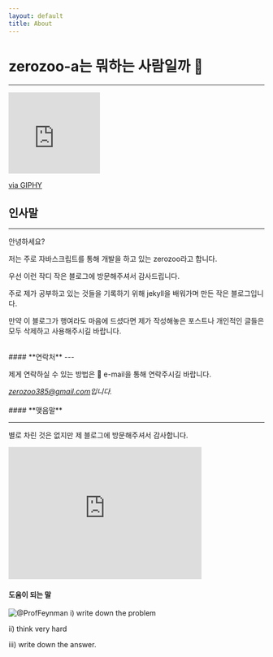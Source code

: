 ```yaml
---
layout: default
title: About
---
```

# zerozoo-a는 뭐하는 사람일까 🐶

---

<iframe src="https://giphy.com/embed/ASd0Ukj0y3qMM" width="180" height="160" frameBorder="0" class="giphy-embed" allowFullScreen></iframe><p><a href="https://giphy.com/gifs/the-simpsons-hello-hi-ASd0Ukj0y3qMM">via GIPHY</a></p>

## **인사말**
---


안녕하세요?

저는 주로 자바스크립트를 통해 개발을 하고 있는 zerozoo라고 합니다. 

우선 이런 작디 작은 블로그에 방문해주셔서 감사드립니다.

주로 제가 공부하고 있는 것들을 기록하기 위해 jekyll을 배워가며 만든 작은 블로그입니다.

만약 이 블로그가 행여라도 마음에 드셨다면 제가 작성해놓은 포스트나 개인적인 글들은 모두 삭제하고 사용해주시길 바랍니다.


<br>
#### **연락처**
 ---


제게 연락하실 수 있는 방법은 📮 e-mail을 통해 연락주시길 바랍니다.
<address>
<a href="mailto:zerozoo385@gmail.com">zerozoo385@gmail.com</a>입니다.<br> 
</address>

<br>
#### **맺음말**

---



별로 차린 것은 없지만 제 블로그에 방문해주셔서 감사합니다.
<iframe src="https://media.tenor.com/pSuK_En8qoIAAAAC/jerry-thanks.gif" width="380" height="260" frameBorder="0" class=""></iframe><p>



#### 도움이 되는 말
![@ProfFeynman](https://pbs.twimg.com/media/E5WPQW9WEAACCax.jpg)
 i) write down the problem

 ii) think very hard 

 iii) write down the answer.